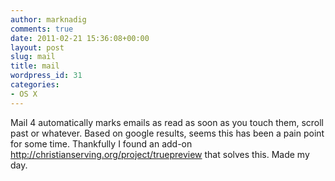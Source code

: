 ```yaml
---
author: marknadig
comments: true
date: 2011-02-21 15:36:08+00:00
layout: post
slug: mail
title: mail
wordpress_id: 31
categories:
- OS X
---
```


Mail 4 automatically marks emails as read as soon as you touch them, scroll past or whatever. Based on google results, seems this has been a pain point for some time. Thankfully I found an add-on http://christianserving.org/project/truepreview that solves this. Made my day. 
